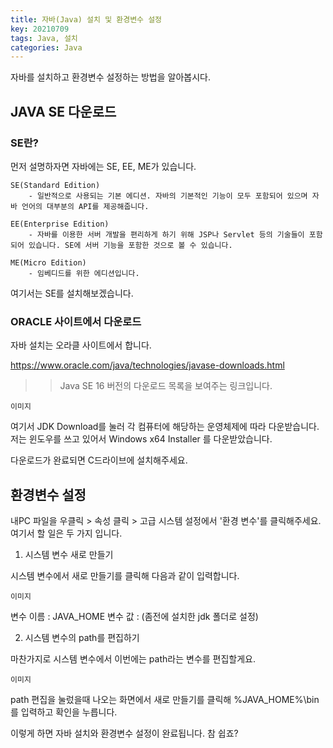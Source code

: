 ```yaml
---
title: 자바(Java) 설치 및 환경변수 설정
key: 20210709
tags: Java, 설치
categories: Java
---
```


자바를 설치하고 환경변수 설정하는 방법을 알아봅시다.

## JAVA SE 다운로드

### SE란?
먼저 설명하자면 자바에는 SE, EE, ME가 있습니다.

```
SE(Standard Edition)
    - 일반적으로 사용되는 기본 에디션. 자바의 기본적인 기능이 모두 포함되어 있으며 자바 언어의 대부분의 API를 제공해줍니다.

EE(Enterprise Edition)
    - 자바를 이용한 서버 개발을 편리하게 하기 위해 JSP나 Servlet 등의 기술들이 포함되어 있습니다. SE에 서버 기능을 포함한 것으로 볼 수 있습니다.

ME(Micro Edition)
    - 임베디드를 위한 에디션입니다.
```

여기서는 SE를 설치해보겠습니다.


### ORACLE 사이트에서 다운로드

자바 설치는 오라클 사이트에서 합니다.


https://www.oracle.com/java/technologies/javase-downloads.html

>> Java SE 16 버전의 다운로드 목록을 보여주는 링크입니다.


```
이미지
```
여기서 JDK Download를 눌러 각 컴퓨터에 해당하는 운영체제에 따라 다운받습니다.
저는 윈도우를 쓰고 있어서 Windows x64 Installer 를 다운받았습니다.

다운로드가 완료되면 C드라이브에 설치해주세요.


## 환경변수 설정

내PC 파일을 우클릭 > 속성 클릭 > 고급 시스템 설정에서 '환경 변수'를 클릭해주세요.
여기서 할 일은 두 가지 입니다.


1. 시스템 변수 새로 만들기

시스템 변수에서 새로 만들기를 클릭해 다음과 같이 입력합니다.

```
이미지
```
변수 이름 : JAVA_HOME
변수 값 : (좀전에 설치한 jdk 폴더로 설정)


2. 시스템 변수의 path를 편집하기

마찬가지로 시스템 변수에서
이번에는 path라는 변수를 편집할게요.

```
이미지
```

path 편집을 눌렀을때 나오는 화면에서 새로 만들기를 클릭해
%JAVA_HOME%\bin
를 입력하고 확인을 누릅니다.


이렇게 하면 자바 설치와 환경변수 설정이 완료됩니다. 참 쉽죠?